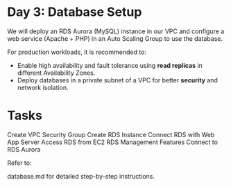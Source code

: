 # Day 3: Database Setup

We will deploy an RDS Aurora (MySQL) instance in our VPC and configure a web service (Apache + PHP) in an Auto Scaling Group to use the database.

For production workloads, it is recommended to:
- Enable high availability and fault tolerance using **read replicas** in different Availability Zones.
- Deploy databases in a private subnet of a VPC for better **security** and network isolation.

# Tasks

Create VPC Security Group
Create RDS Instance
Connect RDS with Web App Server
Access RDS from EC2
RDS Management Features
Connect to RDS Aurora

Refer to:

database.md for detailed step-by-step instructions.
